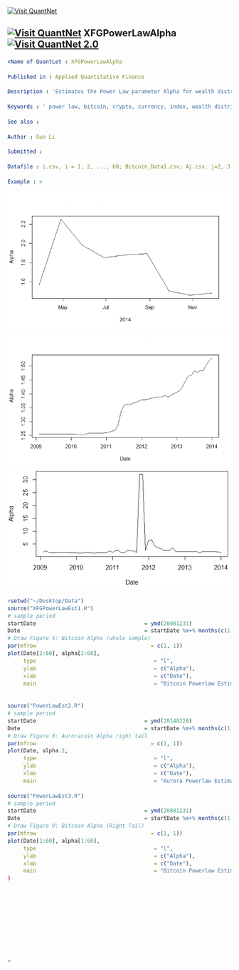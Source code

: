 [<img src="https://github.com/QuantLet/Styleguide-and-Validation-procedure/blob/master/pictures/banner.png" alt="Visit QuantNet">](http://quantlet.de/index.php?p=info)

## [<img src="https://github.com/QuantLet/Styleguide-and-Validation-procedure/blob/master/pictures/qloqo.png" alt="Visit QuantNet">](http://quantlet.de/) **XFGPowerLawAlpha** [<img src="https://github.com/QuantLet/Styleguide-and-Validation-procedure/blob/master/pictures/QN2.png" width="60" alt="Visit QuantNet 2.0">](http://quantlet.de/d3/ia)


```yaml
<Name of QuantLet : XFGPowerLawAlpha

Published in : Applied Quantitative Finance

Description : 'Estimates the Power Law parameter Alpha for wealth distribution of Bitcoin and Auroracoin.'

Keywords : ' power law, bitcoin, crypto, currency, index, wealth distribution'

See also : 

Author : Guo Li

Submitted :

Datafile : i.csv, i = 1, 2, ..., 60; Bitcoin_Data1.csv; Aj.csv, j=2, 3, ..., 10 Auroracoin.csv

Example : >
```


![Picture1](XFGPowerLawAlpha1.PNG)
![Picture1](XFGPowerLawAlpha2.PNG)
![Picture1](XFGPowerLawAlpha3.PNG)

```R
<setwd("~/Desktop/Data")
source("XFGPowerLawEst1.R")
# sample period
startDate                                  = ymd(20081231)
Date                                       = startDate %m+% months(c(1:(length(alpha))))
# Draw Figure 5: Bitcoin Alpha (whole sample)
par(mfrow                                    = c(1, 1))
plot(Date[2:60], alpha[2:60], 
     type                                     = "l", 
     ylab                                     = c("Alpha"), 
     xlab                                     = c("Date"), 
     main                                     = "Bitcoin Powerlaw Estimation (whole sample)")


source("PowerLawEst2.R")
# sample period
startDate                                  = ymd(20140228)
Date                                       = startDate %m+% months(c(1:(length(alpha.2))))
# Draw Figure 6: Auroracoin Alpha right tail
par(mfrow                                    = c(1, 1))
plot(Date, alpha.2, 
     type                                     = "l", 
     ylab                                     = c("Alpha"), 
     xlab                                     = c("Date"), 
     main                                     = "Aurora Powerlaw Estimation (Right Tail)")

source("PowerLawEst3.R")
# sample period
startDate                                  = ymd(20081231)
Date                                       = startDate %m+% months(c(1:(length(alpha))))
# Draw Figure 9: Bitcoin Alpha (Right Tail)
par(mfrow                                    = c(1, 1))
plot(Date[1:60], alpha[1:60], 
     type                                     = "l", 
     ylab                                     = c("Alpha"), 
     xlab                                     = c("Date"), 
     main                                     = "Bitcoin Powerlaw Estimation (Right Tail)")
)










>
```
